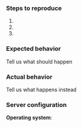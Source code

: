 <!--
Thanks for reporting issues back to UptimeRobot/StatusCake Monitor Utility! This is the issue tracker of UMU for support issues, bugs, security issues, etc.

To make it possible for us to help you please fill out below information carefully.
-->
### Steps to reproduce
1.
2.
3.

### Expected behavior
Tell us what should happen

### Actual behavior
Tell us what happens instead

### Server configuration
**Operating system**:
